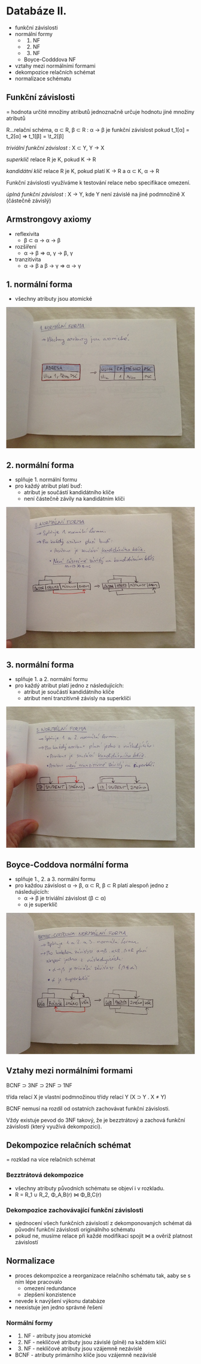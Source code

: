 # Databáze II.
- funkční závislosti
- normální formy
    - 1. NF
    - 2. NF
    - 3. NF
    - Boyce-Codddova NF
- vztahy mezi normálními formami
- dekompozice relačních schémat
- normalizace schématu

## Funkční závislosti
= hodnota určité množiny atributů jednoznačně určuje hodnotu jiné množiny atributů

R...relační schéma, α ⊂ R, β ⊂ R : α -> β je funkční závislost pokud t_1[α] = t_2[α] ⇒ t_1[β] = \t_2[β]

_triviální funkční závislost_ : X ⊂ Y, Y -> X

_superklíč_ relace R je K, pokud K -> R

_kandidátní klíč_ relace R je K, pokud platí K -> R a α ⊂ K, α -> R

Funkční závislosti využíváme k testování relace nebo specifikace omezení.

_úplná funkční závislost_ : X -> Y, kde Y není závislé na jiné podmnožině X (částečně závislý)

## Armstrongovy axiomy
- reflexivita
    - β ⊂ α -> α -> β
- rozšíření
    - α -> β ⇒ α, γ -> β, γ
- tranzitivita
    - α -> β a β -> γ ⇒ α -> γ

## 1. normální forma
- všechny atributy jsou atomické

![](10/IMG_4442.JPG)

## 2. normální forma
- splňuje 1. normální formu
- pro každý atribut platí buď:
    - atribut je součástí kandidátního klíče
    - není částečně závily na kandidátním klíči

![](10/IMG_4443.JPG)

## 3. normální forma
- splňuje 1. a 2. normální formu
- pro každý atribut platí jedno z následujících:
    - atribut je součástí kandidátního klíče
    - atribut není tranzitivně závisly na superklíči

![](10/IMG_4444.JPG)

## Boyce-Coddova normální forma
- splňuje 1., 2. a 3. normální formu
- pro každou závislost α -> β, α ⊂ R, β ⊂ R platí alespoň jedno z následujících:
    - α -> β je triviální závislost (β ⊂ α)
    - α je superklíč

![](10/IMG_4445.JPG)

## Vztahy mezi normálními formami

BCNF ⊃ 3NF ⊃ 2NF ⊃ 1NF

třída relací X je vlastní podmnožinou třídy relací Y (X ⊃ Y . X ≠ Y)

BCNF nemusí na rozdíl od ostatních zachovávat funkční závislosti.

Vždy existuje pevod do 3NF takový, že je bezztrátový a zachová funkční závislosti (který využívá dekompozici).

## Dekompozice relačních schémat
= rozklad na více relačních schémat

### Bezztrátová dekompozice
- všechny atributy původních schématu se objeví i v rozkladu.
- R = R_1 ∪ R_2, Φ_A,B(r) ⋈ Φ_B,C(r)

### Dekompozice zachovávající funkční závislosti
- sjednocení všech funkčních závislostí z dekomponovaných schémat dá původní funkční závislosti originálního schématu
- pokud ne, musíme relace při každé modifikaci spojit ⋈ a ověriž platnost závislostí

## Normalizace
- proces dekompozice a reorganizace relačního schématu tak, aaby se s ním lépe pracovalo
    - omezení redundance
    - zlepšení konzistence
- nevede k navýšení výkonu databáze
- neexistuje jen jedno správné řešení

### Normální formy
- 1. NF - atributy jsou atomické
- 2. NF - neklíčové atributy jsou závislé (plně) na každém klíči
- 3. NF - neklíčové atributy jsou vzájemně nezávislé
- BCNF - atributy primárního klíče jsou vzájemně nezávislé